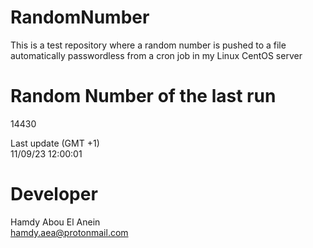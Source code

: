 # RandomNumber    
This is a test repository where a random number is pushed to a file automatically passwordless from a cron job in my Linux CentOS server    
# Random Number of the last run   
14430
      
Last update (GMT +1)    
11/09/23 12:00:01
# Developer    
Hamdy Abou El Anein   
hamdy.aea@protonmail.com
